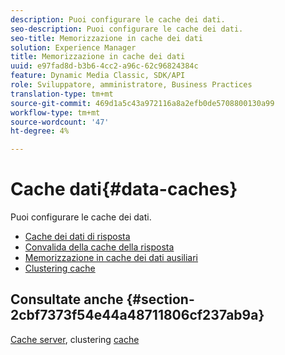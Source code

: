 ```yaml
---
description: Puoi configurare le cache dei dati.
seo-description: Puoi configurare le cache dei dati.
seo-title: Memorizzazione in cache dei dati
solution: Experience Manager
title: Memorizzazione in cache dei dati
uuid: e97fad8d-b3b6-4cc2-a96c-62c96824384c
feature: Dynamic Media Classic, SDK/API
role: Sviluppatore, amministratore, Business Practices
translation-type: tm+mt
source-git-commit: 469d1a5c43a972116a8a2efb0de5708800130a99
workflow-type: tm+mt
source-wordcount: '47'
ht-degree: 4%

---
```



# Cache dati{#data-caches}

Puoi configurare le cache dei dati.

+ [Cache dei dati di risposta](c-response-data-cache.md)
+ [Convalida della cache della risposta](c-response-cache-validation.md)
+ [Memorizzazione in cache dei dati ausiliari](c-auxiliary-data-caches.md)
+ [Clustering cache](c-cache-clustering.md)

## Consultate anche {#section-2cbf7373f54e44a48711806cf237ab9a}

[Cache server](../../../../is-api/image-serving-api-ref/c-configuration-and-administration/c-server-settings/r-server-caches.md#reference-f6c7f73ea10f4c3ca93acd79a856e00e), clustering  [cache](../../../../is-api/image-serving-api-ref/c-configuration-and-administration/c-server-settings/r-cache-clustering.md#reference-a24c6b99da174203947788844626b951)

